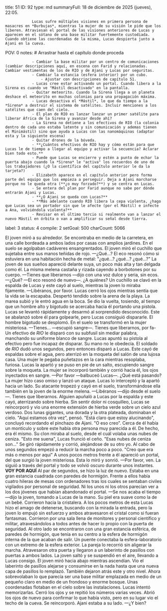 title:          51
ID:             92
type:           md
summaryFull:    18 de diciembre de 2025 (jueves), 22:05.
                
                Lucas sufre múltiples visiones en primera persona de masacres en *Burbujas*, mientras la mujer de su visión le pide que los liberen. Atraviesan el portal de las visiones anteriores de Lucas y aparecen en el sótano de una base militar fuertemente custodiada. Cuando obtiene las coordenadas de la misma, Lucas despierta junto a Ajani en la cueva.
POV:            0
notes:          # Arrastrar hasta el capítulo donde proceda
                
                - Cambiar la base militar por un centro de comunicaciones (cambiar descripciones aquí, en escena con Farid y relacionadas. Cambiar vestimentas de los de RIO y de Ajani y Lucas por seguritas.
                - Cambiar la estancia (esfera interior) por un cubo.
                	- Ajustar con descripciones de capítulo 51.
                - Lucas cree estar activando un portal. Cuando libera a la Sirena es cuando ve "Mástil desactivado" en la pantalla.
                - Quitar meteorito. Cuando la Sirena llega a un planeta deshace el meteorito en muchas colonias para una propagación máxima.
                - Lucas desactiva el *Mástil*, lo que da tiempo a la *Sirena* a destruir el sistema de satélites. Incluir menciones a los satélites que caen del cielo.
                - El plan de RIO es lanzar lanzar un primer satélite para liberar África de la Sirena y avanzar desde ahí?
                - La Sirena no detiene a los efectivos de RIO (la colonia dentro de cada uno estaba latente y sin comunicación y ademas tienen el Minimástil) sino que ayuda a Lucas con las nanomáquinas (adaptar esta y la siguiente escena)
                - Quitar drones de la bóveda.
                - **¿Cuántos efectivos de RIO hay y cómo están para que Lucas le de tiempo a llegar al equipo y activar la secuencia? Aclarar bien todo esto.**
                - Puede que Lucas se encierre y estén a punto de echar la puerta abajo cuando la *Sirena* le "activa" los recuerdos de uno de los trabajadores (¿O la científica del capítulo anterior le da la tarjeta?)
                - Elizabeth aparece en el capítulo anterior pero forma parte del equipo que los empieza a perseguir. Deja a Ajani marcharse porque no le queda otra (**¿o muy forzado?**) y se centra en Lucas.
                - Se entera del plan por Farid aunque no sabe por dónde entrarán Ajani y Lucas.
                - **¿O Ajani se queda con Lucas?**
                - **Más adelante cuando RIO libera la cepa violenta, ¿hago que Lucas sea un portador sin que le afecte (por el Mástil) e infecte a Ana, volviéndola violenta?**
                - Revisar en el último tercio si realmente van a lanzar el nuevo Mástil en órbita o van a amplificar su señal desde tierra.
label:          3
status:         4
compile:        2
setGoal:        500
charCount:      5066


El joven miró a su alrededor.
Se encontraba en medio de la carretera, en una calle bordeada a ambos lados por casas con amplios jardines.
En el suelo se agolpaban cadáveres ensangrentados. El joven miró el cuchillo que sujetaba entre sus manos teñidas de rojo.
—¿Qué...?
El eco resonó cómo si estuviera en una habitación hecha de metal: "¿qué...? ¿qué...? ¿qué...?"
La joven de sus sueños apareció delante suya, un poco más alta y tan delgada como él. La misma melena castaña y rizada cayendo a borbotones por su cuerpo.
—Tienes que liberarnos —dijo con una voz dulce y seria, sin ecos.
—¿Qué? —El eco resonó de nuevo—. ¿A quiénes?
Un cuchillo se clavó en la espalda de Lucas y este cayó al suelo, mientras la joven lo miraba fijamente.
—Libéranos, por favor.
Lucas cerró los ojos mientras sentía que la vida se la escapaba.
Despertó tendido sobre la arena de la playa. La marea subió y le entró agua en la boca. Se dio la vuelta, tosiendo, al tiempo que un hombre alto y bigotudo se acercaba hacia él portando una pistola.
Lucas se levantó rápidamente y desarmó al sorprendido desconocido. Este se abalanzó sobre él para golpearle, pero Lucas consiguió dispararle.
El hombre bigotudo se desplomó. En el suelo se transformó en la mujer misteriosa.
—Tienes... —escupió sangre—. Tienes que liberarnos, por fa-
Un efectivo de *RIO* le disparó con su subfusil sin mediar palabra, manchando su uniforme blanco de sangre.
Lucas apuntó su pistola al efectivo pero fue incapaz de disparar. Su mano no le obedecía.
El soldado de *RIO* dudó unos segundos, pero entonces disparó a Lucas. Este cayó de espaldas sobre el agua, pero aterrizó en la moqueta del salón de una lujosa casa.
Una mujer le pegaba puñetazos en la cara mientras resoplaba, furiosa.
Lucas la apartó y se puso en pie de un salto, escupiendo sangre sobre la moqueta. La mujer se incorporó también y corrió hacia él, los ojos inyectados en sangre.
—Por favor —balbuceó Lucas—. ¿Qué está pasando?
La mujer hizo caso omiso y lanzó un ataque. Lucas lo interceptó y la apartó hacia un lado. Su atacante tropezó y cayó en el suelo, transformándose ella también en la joven de la enorme melena.
—Libéranos —dijo desde el suelo—. Tienes que liberarnos.
Alguien apuñaló a Lucas por la espalda y este cayó, aterrizando sobre hierba. Sin sentir dolor ni cosquilleo, Lucas se reincorporó y vio una enorme extensión de hierba verde sobre un cielo azul verdoso. Dos lunas gigantes, una dorada y la otra plateada, dominaban el cielo.
"Aquí estamos otra vez", pensó. "Está claro que estoy alucinando", concluyó recordando el pinchazo de Ajani. "O eso creo".
Cerca de él había un montículo y sobre este había otra persona muy parecida a él.
De hecho, era él mismo.
Su clon miraba al suelo, desde el cuál volaba unas nubes de ceniza.
"Esto me suena", Lucas frunció el ceño. "Esas nubes de ceniza son..."
Se giró rápidamente y corrió, alejándose de su otro yo. Al cabo de unos segundos empezó a reducir la marcha poco a poco.
"Creo que era más o menos por aquí"
A unos pocos metros frente a él apareció un portal, del que surgió la joven misteriosa. Esta lo miró y sonrió.
—Por favor, ven.
La siguió a través del portal y todo se volvió oscuro durante unos instantes.
**VOY POR AQUÍ**
Al par de segundos, se hizo la luz de nuevo. Estaba en una gran estancia cuadrada con paredes de hormigón. Frente a ellos había cuatro hileras de mesas con ordenadores tras los cuales se sentaban civiles vigilados por personal de seguridad. Ni los unos ni los otros parecían ver a los dos jóvenes que habían abandonado el portal.
—Se nos acaba el tiempo —dijo la joven, tomando a Lucas de la mano. Su piel era suave como la de un bebé.
Corrieron hacia la cristalera. A los pocos metros de esta Lucas hizo el amago de detenerse, buscando con la mirada la entrada, pero la joven lo empujó sin esfuerzo y ambos atravesaron el cristal como si fueran fantasmas.
Corrieron por una  sala llena de monitores y personal científico y militar, atravesándolos a todos antes de hacer lo propio con la puerta de seguridad. Al otro lado se encontraron con una gran estancia esférica, de paredes de hormigón, que tenía en su centro a la esfera de hormigón interna de la que acaban de salir.
Un puente conectaba la esfera-laboratorio con un extremo de la esfera exterior. La pareja lo recorrió sin aligerar la marcha. Atravesaron otra puerta y llegaron a un laberinto de pasillos con puertas a ambos lados. La joven saltó y se suspendió en el aire, llevando a Lucas consigo.
El joven miró hacia abajo mientras ascendían. Vio el laberinto de pasillos alejarse y consumirse en la nada hasta que una nueva capa de pasillos lo remplazó. También dejaron atrás este y otro nivel. Ahora sobrevolaban lo que parecía ser una base militar emplazada en medio de un pequeño claro en medio de un frondoso y enorme bosque.
Unas coordenadas flotaban en el cielo sobre las instalaciones.
Lucas intentó memorizarlas. Cerró los ojos y se repitió los números varias veces.
Abrió los ojos de nuevo para confirmar lo que había visto, pero en su lugar vio el techo de la cueva. 
Se reincorporó.
Ajani estaba a su lado.
—¿Y bien?